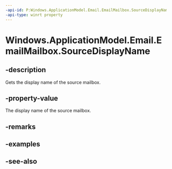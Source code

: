 ```yaml
---
-api-id: P:Windows.ApplicationModel.Email.EmailMailbox.SourceDisplayName
-api-type: winrt property
---
```


<!-- Property syntax
public string SourceDisplayName { get; }
-->

# Windows.ApplicationModel.Email.EmailMailbox.SourceDisplayName

## -description
Gets the display name of the source mailbox.

## -property-value
The display name of the source mailbox.

## -remarks

## -examples

## -see-also
